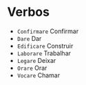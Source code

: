 # Verbos

-   `Confirmare` Confirmar
-   `Dare` Dar
-   `Edificare` Construir
-   `Laborare` Trabalhar
-   `Legare` Deixar
-   `Orare` Orar
-   `Vocare` Chamar
